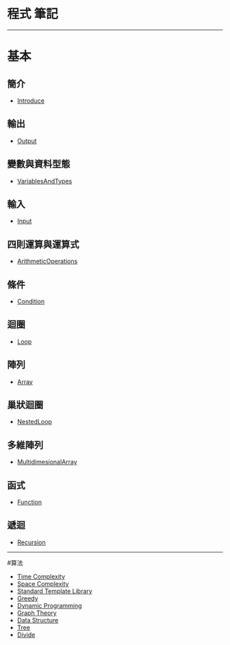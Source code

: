 # **程式 筆記**

---
# 基本  
## 簡介
* [Introduce](https://github.com/Vincenttainan/CppTeachingNote/blob/main/01_introduce.md)

## 輸出
* [Output](https://github.com/Vincenttainan/CppTeachingNote/blob/main/02_output.md)

## 變數與資料型態
* [VariablesAndTypes](https://github.com/Vincenttainan/CppTeachingNote/blob/main/03_variablesAndTypes.md)

## 輸入  
* [Input](https://github.com/Vincenttainan/CppTeachingNote/blob/main/04_input.md)  

## 四則運算與運算式
* [ArithmeticOperations](https://github.com/Vincenttainan/CppTeachingNote/blob/main/05_arithmeticOperations.md)

## 條件
* [Condition](https://github.com/Vincenttainan/CppTeachingNote/blob/main/06_condition.md)  

## 迴圈
* [Loop](https://github.com/Vincenttainan/CppTeachingNote/blob/main/07_loop.md)  

## 陣列
* [Array](https://github.com/Vincenttainan/CppTeachingNote/blob/main/08_array.md)  

## 巢狀迴圈
* [NestedLoop](https://github.com/Vincenttainan/CppTeachingNote/blob/main/09_nestedLoop.md)  

## 多維陣列
* [MultidimesionalArray](https://github.com/Vincenttainan/CppTeachingNote/blob/main/10_multidimesionalArray.md)  

## 函式
* [Function](https://github.com/Vincenttainan/CppTeachingNote/blob/main/11_function.md)  

## 遞迴
* [Recursion](https://github.com/Vincenttainan/CppTeachingNote/blob/main/12_recursion.md)  

---

#算法  
* [Time Complexity]()  
* [Space Complexity]()
* [Standard Template Library]()  
* [Greedy]()
* [Dynamic Programming]()  
* [Graph Theory]()
* [Data Structure]()
* [Tree]()
* [Divide]()
